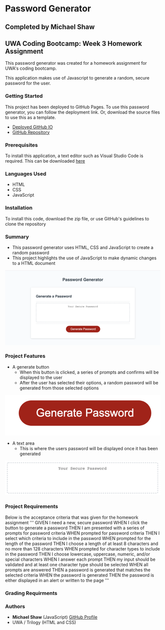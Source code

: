# Password Generator

## Completed by Michael Shaw 
## UWA Coding Bootcamp: Week 3 Homework Assignment

This password generator was created for a homework assignment for UWA's coding bootcamp.

This application makes use of Javascript to generate a random, secure password for the user. 

### Getting Started

This project has been deployed to GitHub Pages. To use this password generator, you can follow the deployment link. Or, download the source files to use this as a template.

* [Deployed GitHub IO](https://michaelshxw.github.io/03-JavaScript-Password-Generator-Homework-Assignment/)
* [GitHub Repository](https://github.com/michaelshxw/03-JavaScript-Password-Generator-Homework-Assignment)

### Prerequisites
To install this application, a text editor such as Visual Studio Code is required. This can be downloaded [here](https://code.visualstudio.com/download)

### Languages Used
* HTML 
* CSS
* JavaScript

### Installation
To install this code, download the zip file, or use GitHub's guidelines to clone the repository

### Summary
* This password generator uses HTML, CSS and JavaScript to create a random password
* This project highlights the use of JavaScript to make dynamic changes to a HTML document

![](Assets/Images/Screenshot-1.png)

### Project Features
* A generate button
    * When this button is clicked, a series of prompts and confirms will be displayed to the user
    * After the user has selected their options, a random password will be generated from those selected options

![](Assets/Images/generate-button.png)

* A text area
    * This is where the users password will be displayed once it has been generated 
    
![](Assets/Images/text-area.png)

### Project Requirements 

Below is the acceptance criteria that was given for the homework assignment
'''
GIVEN I need a new, secure password
WHEN I click the button to generate a password
THEN I am presented with a series of prompts for password criteria
WHEN prompted for password criteria
THEN I select which criteria to include in the password
WHEN prompted for the length of the password
THEN I choose a length of at least 8 characters and no more than 128 characters
WHEN prompted for character types to include in the password
THEN I choose lowercase, uppercase, numeric, and/or special characters
WHEN I answer each prompt
THEN my input should be validated and at least one character type should be selected
WHEN all prompts are answered
THEN a password is generated that matches the selected criteria
WHEN the password is generated
THEN the password is either displayed in an alert or written to the page
'''

### Grading Requirments 

### Authors
* **Michael Shaw** (JavaScript) [GitHub Profile](https://github.com/michaelshxw)
* UWA / Trilogy (HTML and CSS)
